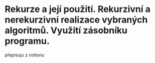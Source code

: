 # Rekurze a její použití. Rekurzivní a nerekurzivní realizace vybraných algoritmů. Využití zásobníku programu.
přepisuju z notionu
